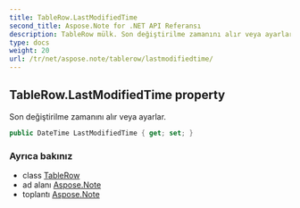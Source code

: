 ```yaml
---
title: TableRow.LastModifiedTime
second_title: Aspose.Note for .NET API Referansı
description: TableRow mülk. Son değiştirilme zamanını alır veya ayarlar.
type: docs
weight: 20
url: /tr/net/aspose.note/tablerow/lastmodifiedtime/
---
```

## TableRow.LastModifiedTime property

Son değiştirilme zamanını alır veya ayarlar.

```csharp
public DateTime LastModifiedTime { get; set; }
```

### Ayrıca bakınız

* class [TableRow](../)
* ad alanı [Aspose.Note](../../tablerow/)
* toplantı [Aspose.Note](../../../)



